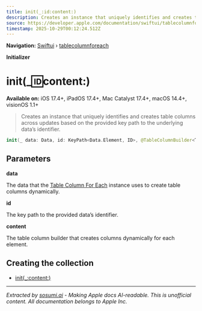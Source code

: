 ```yaml
---
title: init(_:id:content:)
description: Creates an instance that uniquely identifies and creates table columns across updates based on the provided key path to the underlying data’s identifier.
source: https://developer.apple.com/documentation/swiftui/tablecolumnforeach/init(_:id:content:)
timestamp: 2025-10-29T00:12:24.512Z
---
```


**Navigation:** [Swiftui](/documentation/swiftui) › [tablecolumnforeach](/documentation/swiftui/tablecolumnforeach)

**Initializer**

# init(_:id:content:)

**Available on:** iOS 17.4+, iPadOS 17.4+, Mac Catalyst 17.4+, macOS 14.4+, visionOS 1.1+

> Creates an instance that uniquely identifies and creates table columns across updates based on the provided key path to the underlying data’s identifier.

```swift
init(_ data: Data, id: KeyPath<Data.Element, ID>, @TableColumnBuilder<TableColumnForEach<Data, ID, RowValue, Sort, Content>.TableRowValue, TableColumnForEach<Data, ID, RowValue, Sort, Content>.TableColumnSortComparator> content: @escaping (Data.Element) -> Content)
```

## Parameters

**data**

The data that the [Table Column For Each](/documentation/swiftui/tablecolumnforeach) instance uses to create table columns dynamically.



**id**

The key path to the provided data’s identifier.



**content**

The table column builder that creates columns dynamically for each element.



## Creating the collection

- [init(_:content:)](/documentation/swiftui/tablecolumnforeach/init(_:content:))

---

*Extracted by [sosumi.ai](https://sosumi.ai) - Making Apple docs AI-readable.*
*This is unofficial content. All documentation belongs to Apple Inc.*
